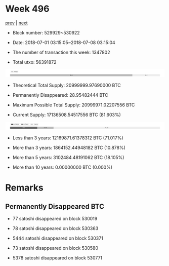 # Week 496

[prev](week0495.md) | [next](week0497.md)

- Block number: 529929~530922

- Date: 2018-07-01 03:15:05~2018-07-08 03:15:04

- The number of transaction this week: 1347802

- Total utxo: 56391872

![](../images/mined_week0496.png)

- Theoretical Total Supply: 20999999.97690000 BTC

- Permanently Disappeared: 28.95482444 BTC

- Maximum Possible Total Supply: 20999971.02207556 BTC

- Current Supply: 17136508.54517556 BTC (81.603%)

![](../images/year_week0496.png)


- Less than 3 years: 12169871.61378312 BTC (71.017%)

- More than 3 years: 1864152.44948182 BTC (10.878%)

- More than 5 years: 3102484.48191062 BTC (18.105%)

- More than 10 years: 0.00000000 BTC (0.000%)

# Remarks

## Permanently Disappeared BTC

- 77 satoshi disappeared on block 530019

- 78 satoshi disappeared on block 530363

- 5444 satoshi disappeared on block 530371

- 73 satoshi disappeared on block 530580

- 5378 satoshi disappeared on block 530771

